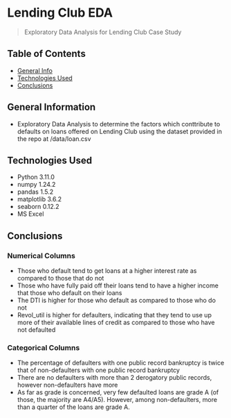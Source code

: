 # Lending Club EDA
> Exploratory Data Analysis for Lending Club Case Study


## Table of Contents
* [General Info](#general-information)
* [Technologies Used](#technologies-used)
* [Conclusions](#conclusions)


## General Information
- Exploratory Data Analysis to determine the factors which conttribute to defaults on loans offered on Lending Club using the dataset provided in the repo at /data/loan.csv


## Technologies Used
- Python 3.11.0
- numpy 1.24.2
- pandas 1.5.2
- matplotlib 3.6.2
- seaborn 0.12.2
- MS Excel


## Conclusions
### Numerical Columns
- Those who default tend to get loans at a higher interest rate as compared to those that do not
- Those who have fully paid off their loans tend to have a higher income that those who default on their loans
- The DTI is higher for those who default as compared to those who do not
- Revol_util is higher for defaulters, indicating that they tend to use up more of their available lines of credit as compared to those who have not defaulted
### Categorical Columns
- The percentage of defaulters with one public record bankruptcy is twice that of non-defaulters with one public record bankruptcy
- There are no defaulters with more than 2 derogatory public records, however non-defaulters have more
- As far as grade is concerned, very few defaulted loans are grade A (of those, the majority are A4/A5). However, among non-defaulters, more than a quarter of the loans are grade A.